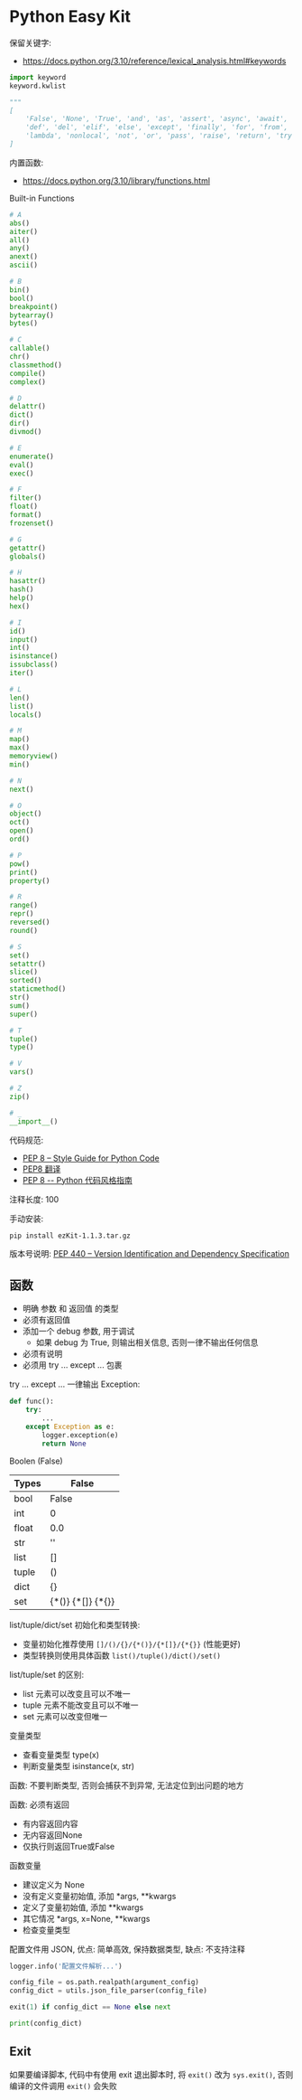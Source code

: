 # Python Easy Kit

保留关键字:

- <https://docs.python.org/3.10/reference/lexical_analysis.html#keywords>

```py
import keyword
keyword.kwlist

"""
[
    'False', 'None', 'True', 'and', 'as', 'assert', 'async', 'await', 'break', 'class', 'continue',
    'def', 'del', 'elif', 'else', 'except', 'finally', 'for', 'from', 'global', 'if', 'import', 'in', 'is',
    'lambda', 'nonlocal', 'not', 'or', 'pass', 'raise', 'return', 'try', 'while', 'with', 'yield'
]
```

内置函数:

- <https://docs.python.org/3.10/library/functions.html>

Built-in Functions

```py
# A
abs()
aiter()
all()
any()
anext()
ascii()

# B
bin()
bool()
breakpoint()
bytearray()
bytes()

# C
callable()
chr()
classmethod()
compile()
complex()

# D
delattr()
dict()
dir()
divmod()

# E
enumerate()
eval()
exec()

# F
filter()
float()
format()
frozenset()

# G
getattr()
globals()

# H
hasattr()
hash()
help()
hex()

# I
id()
input()
int()
isinstance()
issubclass()
iter()

# L
len()
list()
locals()

# M
map()
max()
memoryview()
min()

# N
next()

# O
object()
oct()
open()
ord()

# P
pow()
print()
property()

# R
range()
repr()
reversed()
round()

# S
set()
setattr()
slice()
sorted()
staticmethod()
str()
sum()
super()

# T
tuple()
type()

# V
vars()

# Z
zip()

# _
__import__()
```

代码规范:

- [PEP 8 – Style Guide for Python Code](https://peps.python.org/pep-0008/)
- [PEP8 翻译](https://www.jianshu.com/p/78d76f85bd82)
- [PEP 8 -- Python 代码风格指南](https://github.com/kernellmd/Knowledge/blob/master/Translation/PEP%208%20%E4%B8%AD%E6%96%87%E7%BF%BB%E8%AF%91.md)

注释长度: 100

手动安装:

```sh
pip install ezKit-1.1.3.tar.gz
```

版本号说明: [PEP 440 – Version Identification and Dependency Specification](https://peps.python.org/pep-0440/)

## 函数

- 明确 参数 和 返回值 的类型
- 必须有返回值
- 添加一个 debug 参数, 用于调试
    - 如果 debug 为 True, 则输出相关信息, 否则一律不输出任何信息
- 必须有说明
- 必须用 try ... except ... 包裹

try ... except ... 一律输出 Exception:

```py
def func():
    try:
        ...
    except Exception as e:
        logger.exception(e)
        return None
```

Boolen (False)

| Types | False |
| ---   | ---   |
| bool  | False |
| int   | 0     |
| float | 0.0   |
| str   | ''    |
| list  | []    |
| tuple | ()    |
| dict  | {}    |
| set   | {\*()} {\*[]} {\*{}} |

list/tuple/dict/set 初始化和类型转换:

- 变量初始化推荐使用 `[]/()/{}/{*()}/{*[]}/{*{}}` (性能更好)
- 类型转换则使用具体函数 `list()/tuple()/dict()/set()`

list/tuple/set 的区别:

- list 元素可以改变且可以不唯一
- tuple 元素不能改变且可以不唯一
- set 元素可以改变但唯一

变量类型

- 查看变量类型 type(x)
- 判断变量类型 isinstance(x, str)

函数: 不要判断类型, 否则会捕获不到异常, 无法定位到出问题的地方

函数: 必须有返回

- 有内容返回内容
- 无内容返回None
- 仅执行则返回True或False

函数变量

- 建议定义为 None
- 没有定义变量初始值, 添加 *args, **kwargs
- 定义了变量初始值, 添加 **kwargs
- 其它情况 *args, x=None, **kwargs
- 检查变量类型

配置文件用 JSON, 优点: 简单高效, 保持数据类型, 缺点: 不支持注释

```py
logger.info('配置文件解析...')

config_file = os.path.realpath(argument_config)
config_dict = utils.json_file_parser(config_file)

exit(1) if config_dict == None else next

print(config_dict)
```

## Exit

如果要编译脚本, 代码中有使用 exit 退出脚本时, 将 `exit()` 改为 `sys.exit()`, 否则编译的文件调用 `exit()` 会失败
